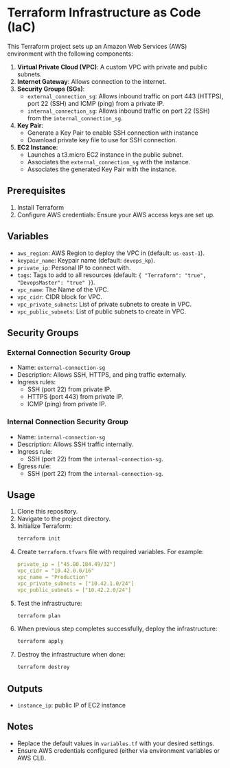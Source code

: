 # Terraform Infrastructure as Code (IaC)

This Terraform project sets up an Amazon Web Services (AWS) environment with the following components:

1. **Virtual Private Cloud (VPC)**: A custom VPC with private and public subnets.
2. **Internet Gateway**: Allows connection to the internet.
3. **Security Groups (SGs)**:
   - `external_connection_sg`: Allows inbound traffic on port 443 (HTTPS), port 22 (SSH) and ICMP (ping) from a private IP.
   - `internal_connection_sg`: Allows inbound traffic on port 22 (SSH) from the `internal_connection_sg`.
4. **Key Pair**:
   - Generate a Key Pair to enable SSH connection with instance
   - Download private key file to use for SSH connection.
5. **EC2 Instance**:
   - Launches a t3.micro EC2 instance in the public subnet.
   - Associates the `external_connection_sg` with the instance.
   - Associates the generated Key Pair with the instance.

## Prerequisites

1. Install Terraform
2. Configure AWS credentials: Ensure your AWS access keys are set up.

## Variables

- `aws_region`: AWS Region to deploy the VPC in (default: `us-east-1`).
- `keypair_name`: Keypair name (default: `devops_kp`).
- `private_ip`: Personal IP to connect with.
- `tags`: Tags to add to all resources (default: `{ "Terraform": "true", "DevopsMaster": "true" }`).
- `vpc_name`: The Name of the VPC.
- `vpc_cidr`: CIDR block for VPC.
- `vpc_private_subnets`: List of private subnets to create in VPC.
- `vpc_public_subnets`: List of public subnets to create in VPC.

## Security Groups

### External Connection Security Group

- Name: `external-connection-sg`
- Description: Allows SSH, HTTPS, and ping traffic externally.
- Ingress rules:
  - SSH (port 22) from private IP.
  - HTTPS (port 443) from private IP.
  - ICMP (ping) from private IP.

### Internal Connection Security Group

- Name: `internal-connection-sg`
- Description: Allows SSH traffic internally.
- Ingress rule:
  - SSH (port 22) from the `internal-connection-sg`.
- Egress rule:
  - SSH (port 22) from the `internal-connection-sg`.

## Usage

1. Clone this repository.
2. Navigate to the project directory.
3. Initialize Terraform:
   ```bash
   terraform init
   ```
4. Create `terraform.tfvars` file with required variables. For example:
   ```yaml
   private_ip = ["45.80.184.49/32"]
   vpc_cidr = "10.42.0.0/16"
   vpc_name = "Production"
   vpc_private_subnets = ["10.42.1.0/24"]
   vpc_public_subnets = ["10.42.2.0/24"]
   ```
5. Test the infrastructure:
   ```bash
   terraform plan
   ```
6. When previous step completes successfully, deploy the infrastructure:
   ```bash
   terraform apply
   ```
7. Destroy the infrastructure when done:
   ```bash
   terraform destroy
   ```

## Outputs

- `instance_ip`: public IP of EC2 instance

## Notes

- Replace the default values in `variables.tf` with your desired settings.
- Ensure AWS credentials configured (either via environment variables or AWS CLI).
